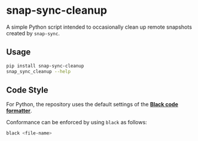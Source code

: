 # snap-sync-cleanup

A simple Python script intended to occasionally clean up remote snapshots created by `snap-sync`.

## Usage

```bash
pip install snap-sync-cleanup
snap_sync_cleanup --help
```

## Code Style

For Python, the repository uses the default settings of the [**Black code formatter**](https://black.readthedocs.io/).

Conformance can be enforced by using `black` as follows:

```bash
black <file-name>
```
